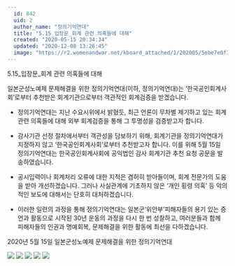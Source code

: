 ```yaml
---
  id: 842
  uid: 2
  author_name: "정의기억연대"
  title: "5.15_입장문_회계 관련 의혹들에 대해"
  created: "2020-05-15 20:34:34"
  updated: "2020-12-08 13:26:45"
  image: "https://r2.womenandwar.net/kboard_attached/1/202005/5ebe7e0f3bcea6255130.jpg"
---
```

5.15_입장문_회계 관련 의혹들에 대해

일본군성노예제 문제해결을 위한 정의기억연대(이하, 정의기억연대)는 ‘한국공인회계사회’로부터 추천받은 회계기관으로부터 객관적인 회계검증을 받겠습니다. 

- 정의기억연대는 지난 수요시위에서 밝혔듯, 최근 언론이 무차별 제기하고 있는 회계 관련 의혹들에 대해 외부 회계검증을 통해 그 투명성을 검증받고자 합니다. 

- 감사기관 선정 절차에서부터 객관성을 담보하기 위해, 회계기관을 정의기억연대가 지정하지 않고 ‘한국공인회계사회’로부터 추천받고자 합니다. 이를 위해 5월 15일 정의기억연대는 한국공인회계사회에 공익법인 감사 회계기관 추천 요청 공문을 발송하였습니다. 

- 공시입력이나 회계처리 오류에 대한 지적은 겸허히 받아들이며, 회계 전문가의 도움을 받아 개선하겠습니다. 그러나 사실관계에 기초하지 않은 ‘개인 횡령 의혹’ 등 악의적인 보도에 대해서는 단호히 대처하겠습니다. 

- 이러한 일련의 과정을 통해 정의기억연대는 일본군‘위안부’피해자들의 용기 있는 증언과 활동으로 시작된 30년 운동의 과정을 다시 한 번 성찰하고, 여러분들과 함께 피해자들의 인권과 명예회복, 문제해결을 위한 활동에 최선을 다하겠습니다.


2020년 5월 15일
일본군성노예제 문제해결을 위한 정의기억연대

![](https://r2.womenandwar.net/kboard_attached/1/202005/5ebe7e0f3bcea6255130.jpg)
![](https://r2.womenandwar.net/kboard_attached/1/202005/5ebe7e1a9a0783560488.jpg)
![](https://r2.womenandwar.net/kboard_attached/1/202005/5ebe7e24949c41966582.jpg) 
![](https://r2.womenandwar.net/kboard_attached/1/202005/5ebe7e2d77a3c5439656.jpg) 
![](https://r2.womenandwar.net/kboard_attached/1/202005/5ebe7e3b3192d3809417.jpg)